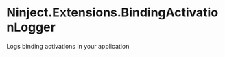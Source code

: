Ninject.Extensions.BindingActivationLogger
=======================================

Logs binding activations in your application